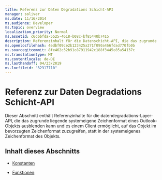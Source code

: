 ```yaml
---
title: Referenz zur Daten Degradations Schicht-API
manager: soliver
ms.date: 11/16/2014
ms.audience: Developer
ms.topic: overview
localization_priority: Normal
ms.assetid: c6c6bfda-5525-4618-b08c-bf85440b7415
description: Referenzinhalt für die Datenschicht-API, die das zugrunde liegende systemeigene Zeichenformat eines Outlook-Objekts ausblenden kann.
ms.openlocfilehash: 4edbf09ce2b123425a271f090a466fdad770fb0b
ms.sourcegitcommit: 8fe462c32b91c87911942c188f3445e85a54137c
ms.translationtype: MT
ms.contentlocale: de-DE
ms.lasthandoff: 04/23/2019
ms.locfileid: "32317710"
---
```

# <a name="data-degradation-layer-api-reference"></a>Referenz zur Daten Degradations Schicht-API

Dieser Abschnitt enthält Referenzinhalte für die datendegradations-Layer-API, die das zugrunde liegende systemeigene Zeichenformat eines Outlook-Objekts ausblenden kann und es einem Client ermöglicht, auf das Objekt im bevorzugten Zeichenformat zuzugreifen, statt in der systemeigenes Zeichenformat des Objekts.
  
## <a name="in-this-section"></a>Inhalt dieses Abschnitts

- [Konstanten](constants-data-degradation-layer-api.md)
    
- [Funktionen](functions-data-degradation-layer-api.md)
    

